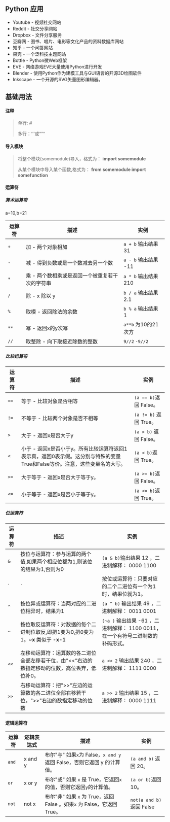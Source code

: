## Python 应用

- Youtube - 视频社交网站
- Reddit - 社交分享网站
- Dropbox - 文件分享服务
- 豆瓣网 - 图书、唱片、电影等文化产品的资料数据库网站
- 知乎 - 一个问答网站
- 果壳 - 一个泛科技主题网站
- Bottle - Python微Web框架
- EVE - 网络游戏EVE大量使用Python进行开发
- Blender - 使用Python作为建模工具与GUI语言的开源3D绘图软件
- Inkscape - 一个开源的SVG矢量图形编辑器。

## 基础用法

#### 注释

> 单行:  #
>
> 多行：‘’‘或“”“

#### 导入模块

> 将整个模块(somemodule)导入，格式为： **import somemodule**
>
> 从某个模块中导入某个函数,格式为： **from somemodule import somefunction**

#### 运算符

##### 算术运算符

a=10,b=21

| 运算符 | 描述                                            | 实例                 |
| ------ | ----------------------------------------------- | -------------------- |
| `+`    | 加 - 两个对象相加                               | `a + b` 输出结果 31  |
| `-`    | 减 - 得到负数或是一个数减去另一个数             | `a - b` 输出结果 -11 |
| `*`    | 乘 - 两个数相乘或是返回一个被重复若干次的字符串 | `a * b` 输出结果 210 |
| `/`    | 除 - x 除以 y                                   | `b / a` 输出结果 2.1 |
| `%`    | 取模 - 返回除法的余数                           | `b % a` 输出结果 1   |
| `**`   | 幂 - 返回x的y次幂                               | `a**b` 为10的21次方  |
| `//`   | 取整除 - 向下取接近除数的整数                   | `9//2` `-9//2`       |

##### 比较运算符

| 运算符 | 描述                                                         | 实例                   |
| ------ | ------------------------------------------------------------ | ---------------------- |
| `==`   | 等于 - 比较对象是否相等                                      | `(a == b)`返回 False。 |
| `!=`   | 不等于 - 比较两个对象是否不相等                              | `(a != b)` 返回 True。 |
| `>`    | 大于 - 返回x是否大于y                                        | `(a > b)` 返回 False。 |
| `<`    | 小于 - 返回x是否小于y。所有比较运算符返回1表示真，返回0表示假。这分别与特殊的变量True和False等价。注意，这些变量名的大写。 | `(a < b)`返回 True。   |
| `>=`   | 大于等于 - 返回x是否大于等于y。                              | `(a >= b)`返回 False。 |
| `<=`   | 小于等于 - 返回x是否小于等于y。                              | `(a <= b)`返回 True。  |

##### 位运算符

| 运算符 | 描述                                                         | 实例                                                         |
| ------ | ------------------------------------------------------------ | ------------------------------------------------------------ |
| `&`    | 按位与运算符：参与运算的两个值,如果两个相应位都为1,则该位的结果为1,否则为0 | `(a & b)`输出结果 12 ，二进制解释： 0000 1100                |
| `|`    | 按位或运算符：只要对应的二个二进位有一个为1时，结果位就为1。 | `(a \| b)`输出结果 61 ，二进制解释： 0011 1101               |
| `^`    | 按位异或运算符：当两对应的二进位相异时，结果为1              | `(a ^ b)` 输出结果 49 ，二进制解释： 0011 0001               |
| `~`    | 按位取反运算符：对数据的每个二进制位取反,即把1变为0,把0变为1。**~x** 类似于 **-x-1** | `(~a )` 输出结果 -61 ，二进制解释： 1100 0011， 在一个有符号二进制数的补码形式。 |
| `<<`   | 左移动运算符：运算数的各二进位全部左移若干位，由"<<"右边的数指定移动的位数，高位丢弃，低位补0。 | `a << 2` 输出结果 240 ，二进制解释： 1111 0000               |
| `>>`   | 右移动运算符：把">>"左边的运算数的各二进位全部右移若干位，">>"右边的数指定移动的位数 | `a >> 2` 输出结果 15 ，二进制解释： 0000 1111                |

#### 逻辑运算符

| 运算符 | 逻辑表达式 | 描述                                                         | 实例                      |
| ------ | ---------- | ------------------------------------------------------------ | ------------------------- |
| `and`  | x and y    | 布尔"与" 如果`x`为 False，`x and y` 返回 False，否则它返回 y 的计算值。 | `(a and b)` 返回 20。     |
| `or`   | x or y     | 布尔"或" 如果 `x` 是 True，它返回`x`的值，否则它返回`y`的计算值。 | `(a or b)`返回 10。       |
| `not`  | not x      | 布尔"非" 如果 `x` 为 True，返回 False 。如果`x` 为 False，它返回 True。 | `not(a and b)` 返回 False |